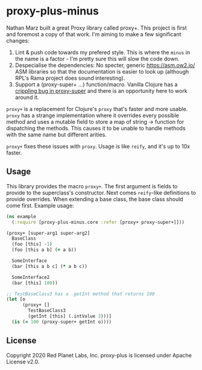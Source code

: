 # proxy-plus-minus

Nathan Marz built a great Proxy library called proxy+. This project is first and foremost a copy of that work. I'm aiming to make a few significant changes:

1. Lint & push code towards my prefered style. This is where the `minus` in the name is a factor - I'm pretty sure this will slow the code down.
2. Despecialise the dependencies: No specter, generic https://asm.ow2.io/ ASM libraries so that the documentation is easier to look up (although RPL's Rama project does sound interesting).
3. Support a (proxy-super+ ...) function/macro. Vanilla Clojure has a [crippling bug in proxy-super](https://clojure.atlassian.net/browse/CLJ-2201) and there is an opportunity here to work around it.

`proxy+` is a replacement for Clojure's `proxy` that's faster and more usable. `proxy` has a strange implementation where it overrides every possible method and uses a mutable field to store a map of string -> function for dispatching the methods. This causes it to be unable to handle methods with the same name but different arities.

`proxy+` fixes these issues with `proxy`. Usage is like `reify`, and it's up to 10x faster.

## Usage

This library provides the macro `proxy+`. The first argument is fields to provide to the superclass's constructor. Next comes `reify`-like definitions to provide overrides.  When extending a base class, the base class should come first. Example usage:

```clj
(ns example
  (:require [proxy-plus-minus.core :refer [proxy+ proxy-super+]]))

(proxy+ [super-arg1 super-arg2]
  BaseClass
  (foo [this] -1)
  (foo [this a b] (+ a b))

  SomeInterface
  (bar [this a b c] (* a b c))

  SomeInterface2
  (bar [this] 100))

;; TestBaseClass3 has a .getInt method that returns 100
(let [o
      (proxy+ []
        TestBaseClass3
        (getInt [this] (.intValue 3)))]
  (is (= 100 (proxy-super+ getInt o))))
```

## License

Copyright 2020 Red Planet Labs, Inc. proxy-plus is licensed under Apache License v2.0.
